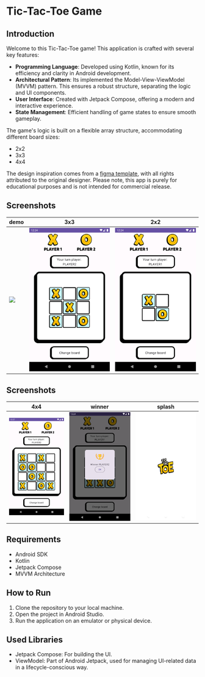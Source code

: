 # Tic-Tac-Toe Game

## Introduction
Welcome to this Tic-Tac-Toe game! This application is crafted with several key features:
- **Programming Language**: Developed using Kotlin, known for its efficiency and clarity in Android development.
- **Architectural Pattern**: Its implemented the Model-View-ViewModel (MVVM) pattern. This ensures a robust structure, separating the logic and UI components.
- **User Interface**: Created with Jetpack Compose, offering a modern and interactive experience.
- **State Management**: Efficient handling of game states to ensure smooth gameplay.

The game's logic is built on a flexible array structure, accommodating different board sizes:
- 2x2
- 3x3
- 4x4

The design inspiration comes from a [figma template](https://www.figma.com/community/file/893942075601804557), with all rights attributed to the original designer. Please note, this app is purely for educational purposes and is not intended for commercial release.

## Screenshots
|demo | 3x3 | 2x2 |
|--|--|--|
|  ![](https://github.com/DjangoLC/TicTacToe/blob/main/ss/vide_demo.gif)| ![map](ss/3x3InGame.png) | ![map](ss/2x2.png) |
## Screenshots
| 4x4 | winner | splash |
|--|--|--|
|  ![map](ss/4x4InGame.png)| ![map](ss/winner.png) |  ![map](ss/splash.png) |

## Requirements
- Android SDK
- Kotlin
- Jetpack Compose
- MVVM Architecture

## How to Run
1. Clone the repository to your local machine.
2. Open the project in Android Studio.
3. Run the application on an emulator or physical device.

## Used Libraries
- Jetpack Compose: For building the UI.
- ViewModel: Part of Android Jetpack, used for managing UI-related data in a lifecycle-conscious way.
